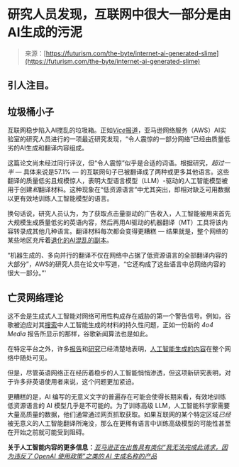 <!--yml

category: 未分类

date: 2024-05-27 14:57:32

-->

# 研究人员发现，互联网中很大一部分是由AI生成的污泥

> 来源：[https://futurism.com/the-byte/internet-ai-generated-slime](https://futurism.com/the-byte/internet-ai-generated-slime)

## 引人注目。

## 垃圾桶小子

互联网稳步陷入AI搅乱的垃圾箱。正如[*Vice*报道](https://www.vice.com/en/article/y3w4gw/a-shocking-amount-of-the-web-is-already-ai-translated-trash-scientists-determine)，亚马逊网络服务（AWS）AI实验室的研究人员进行的一项最近研究发现，“令人震惊的一部分网络”已经由质量低劣的AI生成和翻译内容组成。

这篇论文尚未经过同行评议，但“令人震惊”似乎是合适的词语。根据研究，*超过一半* — 具体来说是57.1% — 的互联网句子已被翻译成了两种或更多其他语言。这些翻译的质量低劣且规模惊人，表明大型语言模型（LLM）-驱动的人工智能模型被用于创建*和*翻译材料。这种现象在“低资源语言”中尤其突出，即相对缺乏可用数据以更有效地训练人工智能模型的语言。

换句话说，研究人员认为，为了获取点击量驱动的广告收入，人工智能被用来首先大规模生成质量低劣的英语内容，然后再用AI驱动的机器翻译（MT）工具将该内容转录成其他几种语言。翻译材料每次都会变得更糟糕 — 结果就是，整个网络的某些地区充斥着[退化的AI混乱的副本](https://futurism.com/ai-trained-ai-generated-data-interview)。

“机器生成的、多向并行的翻译不仅在网络中占据了低资源语言的全部翻译内容的大部分”，AWS的研究人员在论文中写道，“它还构成了这些语言中总网络内容的很大一部分。”'

## 亡灵网络理论

这不会是生成式人工智能对网络可用性构成存在威胁的第一个警告信号。例如，谷歌被迫应对其[搜索](https://futurism.com/top-google-result-edward-hopper-ai-generated-fake)中人工智能生成的材料的持久性问题，正如一份新的 *4o4 Media* 报告所显示的那样，谷歌新闻算法也是如此。

在特定平台之外，许多[报告](https://futurism.com/microsoft-pumping-internet-full-garbage-ai-news)和[研究](https://futurism.com/content-farms-ai)已经清楚地表明，[人工智能生成的内容](https://futurism.com/news-sites-ai-chatbots-content)在整个网络中随处可见。

但是，尽管英语网络正在经历着稳步的人工智能悄悄渗透，但这项新研究表明，对于许多非英语使用者来说，这个问题更加紧迫。

更糟糕的是，AI 编写的无意义文字的普遍存在可能会使得长期来看，有效地训练低资源语言的 AI 模型几乎是不可能的。为了训练高级 LLM，人工智能科学家需要大量高质量的数据，他们通常通过网页抓取获取。如果互联网的某个特定区域*已经*被无意义的人工智能翻译所淹没，那么在更稀有语言中训练高级模型的可能性甚至在开始之前就可能受到阻碍。

**关于人工智能内容的更多信息：**[*亚马逊正在出售具有类似“我无法完成此请求，因为违反了 OpenAI 使用政策”之类的 AI 生成名称的产品*](https://futurism.com/amazon-products-ai-generated)
